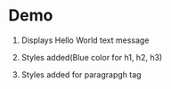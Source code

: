 # Demo

1. Displays Hello World text message

2. Styles added(Blue color for h1, h2, h3)

3. Styles added for paragrapgh tag

